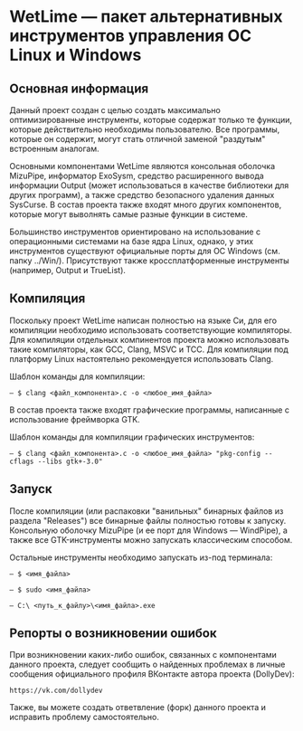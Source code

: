# WetLime — пакет альтернативных инструментов управления ОС Linux и Windows

## Основная информация

Данный проект создан с целью создать максимально оптимизированные инструменты, которые содержат только те функции, которые действительно необходимы пользователю. Все программы, которые он содержит, могут стать отличной заменой "раздутым" встроенным аналогам.

Основными компонентами WetLime являются консольная оболочка MizuPipe, информатор ExoSysm, средство расширенного вывода информации Output (может использоваться в качестве библиотеки для других программ), а также средство безопасного удаления данных SysCurse. В состав проекта также входят много других компонентов, которые могут выволнять самые разные функции в системе.

Большинство инструментов ориентировано на использование с операционными системами на базе ядра Linux, однако, у этих инструментов существуют официальные порты для ОС Windows (см. папку ../Win/). Присутствуют также кроссплатформенные инструменты (например, Output и TrueList).

## Компиляция

Поскольку проект WetLime написан полностью на языке Си, для его компиляции необходимо использовать соответствующие компиляторы. Для компиляции отдельных компинентов проекта можно использовать такие компиляторы, как GCC, Clang, MSVC и TCC. Для компиляции под платформу Linux настоятельно рекомендуется использовать Clang.

Шаблон команды для компиляции:

`— $ clang <файл_компонента>.c -o <любое_имя_файла>`

В состав проекта также входят графические программы, написанные с использование фреймворка GTK.

Шаблон команды для компиляции графических инструментов:

`— $ clang <файл_компонента>.c -o <любое_имя_файла> "pkg-config --cflags --libs gtk+-3.0"`

## Запуск

После компиляции (или распаковки "ванильных" бинарных файлов из раздела "Releases") все бинарные файлы полностью готовы к запуску. Консольную оболочку MizuPipe (и ее порт для Windows — WindPipe), а также все GTK-инструменты можно запускать классическим способом.

Остальные инструменты необходимо запускать из-под терминала:

`— $ <имя_файла>`

`— $ sudo <имя_файла>`

`— C:\ <путь_к_файлу>\<имя_файла>.exe`

## Репорты о возникновении ошибок

При возникновении каких-либо ошибок, связанных с компонентами данного проекта, следует сообщить о найденных проблемах в личные сообщения официального профиля ВКонтакте автора проекта (DollyDev):

`https://vk.com/dollydev`

Также, вы можете создать ответвление (форк) данного проекта и исправить проблему самостоятельно.
